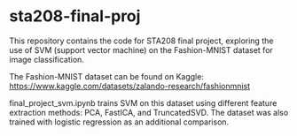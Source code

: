 # sta208-final-proj

This repository contains the code for STA208 final project, exploring the use of SVM (support vector machine) on the Fashion-MNIST dataset for image classification.

The Fashion-MNIST dataset can be found on Kaggle: https://www.kaggle.com/datasets/zalando-research/fashionmnist

final_project_svm.ipynb trains SVM on this dataset using different feature extraction methods: PCA, FastICA, and TruncatedSVD. The dataset was also trained with logistic regression as an additional comparison.
